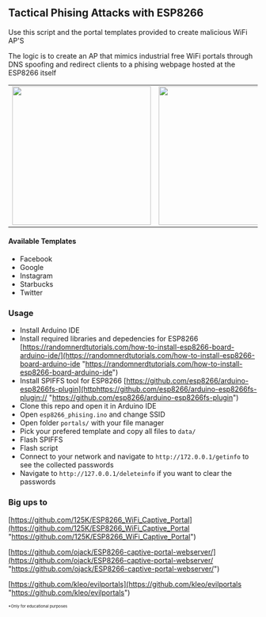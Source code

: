 ## Tactical Phising Attacks with ESP8266

Use this script and the portal templates provided to create malicious WiFi AP'S

The logic is to create an AP that mimics industrial free WiFi portals through DNS spoofing and redirect clients to a phising webpage hosted at the ESP8266 itself

|                                                                                                                                |                                                                                                                                |                                                                                                                                |
| ------------------------------------------------------------------------------------------------------------------------------ | ------------------------------------------------------------------------------------------------------------------------------ | ------------------------------------------------------------------------------------------------------------------------------ |
| <img src="https://user-images.githubusercontent.com/29873078/119835325-6bda1f80-bf09-11eb-8c6d-a5c30f2823a8.png" width="280"/> | <img src="https://user-images.githubusercontent.com/29873078/119835349-6f6da680-bf09-11eb-8c79-0130b1bb0c61.png" width="280"/> | <img src="https://user-images.githubusercontent.com/29873078/119835361-71d00080-bf09-11eb-8016-a2963953ab82.png" width="280"/> |

#### Available Templates

-   Facebook
-   Google
-   Instagram
-   Starbucks
-   Twitter

### Usage

-   Install Arduino IDE
-   Install required libraries and depedencies for ESP8266 [https://randomnerdtutorials.com/how-to-install-esp8266-board-arduino-ide/](https://randomnerdtutorials.com/how-to-install-esp8266-board-arduino-ide "https://randomnerdtutorials.com/how-to-install-esp8266-board-arduino-ide")
-   Install SPIFFS tool for ESP8266 [https://github.com/esp8266/arduino-esp8266fs-plugin](httphttps://github.com/esp8266/arduino-esp8266fs-plugin:// "https://github.com/esp8266/arduino-esp8266fs-plugin")
-   Clone this repo and open it in Arduino IDE
-   Open `esp8266_phising.ino` and change SSID
-   Open folder `portals/` with your file manager
-   Pick your prefered template and copy all files to `data/`
-   Flash SPIFFS
-   Flash script
-   Connect to your network and navigate to `http://172.0.0.1/getinfo` to see the collected passwords
-   Navigate to `http://127.0.0.1/deleteinfo` if you want to clear the passwords

### Big ups to

[https://github.com/125K/ESP8266_WiFi_Captive_Portal](https://github.com/125K/ESP8266_WiFi_Captive_Portal "https://github.com/125K/ESP8266_WiFi_Captive_Portal")

[https://github.com/ojack/ESP8266-captive-portal-webserver/](https://github.com/ojack/ESP8266-captive-portal-webserver/ "https://github.com/ojack/ESP8266-captive-portal-webserver/")

[https://github.com/kleo/evilportals](https://github.com/kleo/evilportals "https://github.com/kleo/evilportals")

<span style="font-size:8px">\*Only for educational purposes</span>
